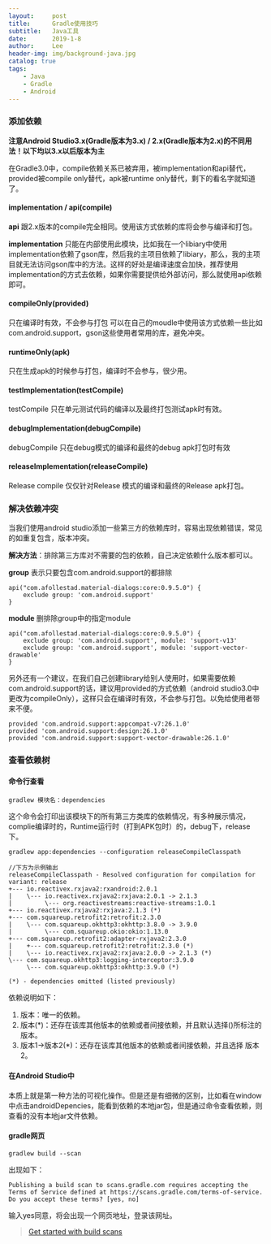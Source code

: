 ```yaml
---
layout:     post
title:      Gradle使用技巧
subtitle:   Java工具
date:       2019-1-8
author:     Lee
header-img: img/background-java.jpg
catalog: true
tags:
    - Java
    - Gradle
    - Android
---
```


### 添加依赖

**注意Android Studio3.x(Gradle版本为3.x) / 2.x(Gradle版本为2.x)的不同用法！以下均以3.x以后版本为主**

在Gradle3.0中，compile依赖关系已被弃用，被implementation和api替代，provided被compile only替代，apk被runtime only替代，剩下的看名字就知道了。

#### implementation / api(compile)

**api** 跟2.x版本的compile完全相同。使用该方式依赖的库将会参与编译和打包。

**implementation** 只能在内部使用此模块，比如我在一个libiary中使用implementation依赖了gson库，然后我的主项目依赖了libiary，那么，我的主项目就无法访问gson库中的方法。这样的好处是编译速度会加快，推荐使用implementation的方式去依赖，如果你需要提供给外部访问，那么就使用api依赖即可。

#### compileOnly(provided)

只在编译时有效，不会参与打包
可以在自己的moudle中使用该方式依赖一些比如com.android.support，gson这些使用者常用的库，避免冲突。

#### runtimeOnly(apk)

只在生成apk的时候参与打包，编译时不会参与，很少用。

#### testImplementation(testCompile)

testCompile 只在单元测试代码的编译以及最终打包测试apk时有效。

#### debugImplementation(debugCompile)

debugCompile 只在debug模式的编译和最终的debug apk打包时有效

#### releaseImplementation(releaseCompile)

Release compile 仅仅针对Release 模式的编译和最终的Release apk打包。

### 解决依赖冲突

当我们使用android studio添加一些第三方的依赖库时，容易出现依赖错误，常见的如重复包含，版本冲突。

**解决方法**：排除第三方库对不需要的包的依赖，自己决定依赖什么版本都可以。

**group** 表示只要包含com.android.support的都排除

```
api("com.afollestad.material-dialogs:core:0.9.5.0") {
    exclude group: 'com.android.support'
}
```

**module** 删排除group中的指定module

```
api("com.afollestad.material-dialogs:core:0.9.5.0") {
    exclude group: 'com.android.support', module: 'support-v13'
    exclude group: 'com.android.support', module: 'support-vector-drawable'
}
```

另外还有一个建议，在我们自己创建library给别人使用时，如果需要依赖com.android.support的话，建议用provided的方式依赖（android studio3.0中更改为compileOnly），这样只会在编译时有效，不会参与打包。以免给使用者带来不便。

```
provided 'com.android.support:appcompat-v7:26.1.0'
provided 'com.android.support:design:26.1.0'
provided 'com.android.support:support-vector-drawable:26.1.0'
```

### 查看依赖树

#### 命令行查看

`gradlew 模块名：dependencies`

这个命令会打印出该模块下的所有第三方类库的依赖情况，有多种展示情况，complie编译时的，Runtime运行时（打到APK包时）的，debug下，release下。

```
gradlew app:dependencies --configuration releaseCompileClasspath

//下方为示例输出
releaseCompileClasspath - Resolved configuration for compilation for variant: release
+--- io.reactivex.rxjava2:rxandroid:2.0.1
|    \--- io.reactivex.rxjava2:rxjava:2.0.1 -> 2.1.3
|         \--- org.reactivestreams:reactive-streams:1.0.1
+--- io.reactivex.rxjava2:rxjava:2.1.3 (*)
+--- com.squareup.retrofit2:retrofit:2.3.0
|    \--- com.squareup.okhttp3:okhttp:3.8.0 -> 3.9.0
|         \--- com.squareup.okio:okio:1.13.0
+--- com.squareup.retrofit2:adapter-rxjava2:2.3.0
|    +--- com.squareup.retrofit2:retrofit:2.3.0 (*)
|    \--- io.reactivex.rxjava2:rxjava:2.0.0 -> 2.1.3 (*)
\--- com.squareup.okhttp3:logging-interceptor:3.9.0
     \--- com.squareup.okhttp3:okhttp:3.9.0 (*)

(*) - dependencies omitted (listed previously)
```

依赖说明如下：

1. 版本：唯一的依赖。
2. 版本(*)：还存在该库其他版本的依赖或者间接依赖，并且默认选择()所标注的版本。
3. 版本1->版本2(*)：还存在该库其他版本的依赖或者间接依赖，并且选择 版本2。

#### 在Android Studio中

本质上就是第一种方法的可视化操作。但是还是有细微的区别，比如看在window中点击androidDepencies，能看到依赖的本地jar包，但是通过命令查看依赖，则查看的没有本地jar文件依赖。

#### gradle网页

`gradlew build --scan`

出现如下：

```
Publishing a build scan to scans.gradle.com requires accepting the Terms of Service defined at https://scans.gradle.com/terms-of-service. Do you accept these terms? [yes, no]
```

输入yes同意，将会出现一个网页地址，登录该网址。

> [Get started with build scans](https://scans.gradle.com/)
